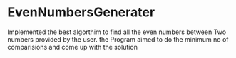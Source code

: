 # EvenNumbersGenerater
Implemented the best algorthim to find all the even numbers between Two numbers provided by the user.
the Program aimed to do the minimum no of comparisions and come up with the solution
